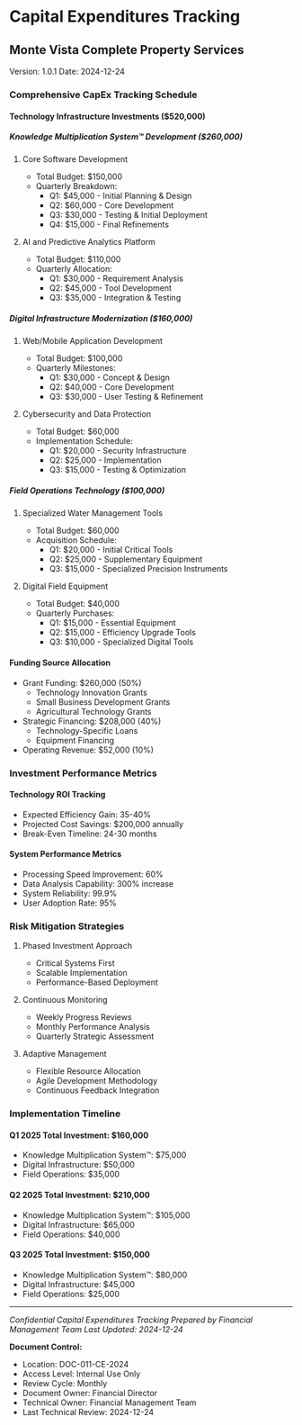# Capital Expenditures Tracking
## Monte Vista Complete Property Services
Version: 1.0.1
Date: 2024-12-24

### Comprehensive CapEx Tracking Schedule

#### Technology Infrastructure Investments ($520,000)

##### Knowledge Multiplication System™ Development ($260,000)
1. Core Software Development
   - Total Budget: $150,000
   - Quarterly Breakdown:
     * Q1: $45,000 - Initial Planning & Design
     * Q2: $60,000 - Core Development
     * Q3: $30,000 - Testing & Initial Deployment
     * Q4: $15,000 - Final Refinements

2. AI and Predictive Analytics Platform
   - Total Budget: $110,000
   - Quarterly Allocation:
     * Q1: $30,000 - Requirement Analysis
     * Q2: $45,000 - Tool Development
     * Q3: $35,000 - Integration & Testing

##### Digital Infrastructure Modernization ($160,000)
1. Web/Mobile Application Development
   - Total Budget: $100,000
   - Quarterly Milestones:
     * Q1: $30,000 - Concept & Design
     * Q2: $40,000 - Core Development
     * Q3: $30,000 - User Testing & Refinement

2. Cybersecurity and Data Protection
   - Total Budget: $60,000
   - Implementation Schedule:
     * Q1: $20,000 - Security Infrastructure
     * Q2: $25,000 - Implementation
     * Q3: $15,000 - Testing & Optimization

##### Field Operations Technology ($100,000)
1. Specialized Water Management Tools
   - Total Budget: $60,000
   - Acquisition Schedule:
     * Q1: $20,000 - Initial Critical Tools
     * Q2: $25,000 - Supplementary Equipment
     * Q3: $15,000 - Specialized Precision Instruments

2. Digital Field Equipment
   - Total Budget: $40,000
   - Quarterly Purchases:
     * Q1: $15,000 - Essential Equipment
     * Q2: $15,000 - Efficiency Upgrade Tools
     * Q3: $10,000 - Specialized Digital Tools

#### Funding Source Allocation
- Grant Funding: $260,000 (50%)
   * Technology Innovation Grants
   * Small Business Development Grants
   * Agricultural Technology Grants
- Strategic Financing: $208,000 (40%)
   * Technology-Specific Loans
   * Equipment Financing
- Operating Revenue: $52,000 (10%)

### Investment Performance Metrics

#### Technology ROI Tracking
- Expected Efficiency Gain: 35-40%
- Projected Cost Savings: $200,000 annually
- Break-Even Timeline: 24-30 months

#### System Performance Metrics
- Processing Speed Improvement: 60%
- Data Analysis Capability: 300% increase
- System Reliability: 99.9%
- User Adoption Rate: 95%

### Risk Mitigation Strategies
1. Phased Investment Approach
   - Critical Systems First
   - Scalable Implementation
   - Performance-Based Deployment

2. Continuous Monitoring
   - Weekly Progress Reviews
   - Monthly Performance Analysis
   - Quarterly Strategic Assessment

3. Adaptive Management
   - Flexible Resource Allocation
   - Agile Development Methodology
   - Continuous Feedback Integration

### Implementation Timeline

#### Q1 2025 Total Investment: $160,000
- Knowledge Multiplication System™: $75,000
- Digital Infrastructure: $50,000
- Field Operations: $35,000

#### Q2 2025 Total Investment: $210,000
- Knowledge Multiplication System™: $105,000
- Digital Infrastructure: $65,000
- Field Operations: $40,000

#### Q3 2025 Total Investment: $150,000
- Knowledge Multiplication System™: $80,000
- Digital Infrastructure: $45,000
- Field Operations: $25,000

---

*Confidential Capital Expenditures Tracking*
*Prepared by Financial Management Team*
*Last Updated: 2024-12-24*

**Document Control:**
- Location: DOC-011-CE-2024
- Access Level: Internal Use Only
- Review Cycle: Monthly
- Document Owner: Financial Director
- Technical Owner: Financial Management Team
- Last Technical Review: 2024-12-24

